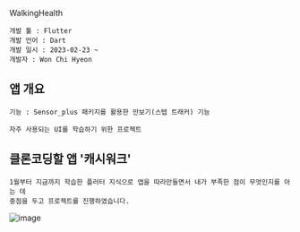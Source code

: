 WalkingHealth
```
개발 툴 : Flutter
개발 언어 : Dart
개발 일시 : 2023-02-23 ~
개발자 : Won Chi Hyeon
```

## 앱 개요
```
기능 : Sensor_plus 패키지를 활용한 만보기(스텝 트래커) 기능

자주 사용되는 UI를 학습하기 위한 프로젝트
```

## 클론코딩할 앱 '캐시워크'
```
1월부터 지금까지 학습한 플러터 지식으로 앱을 따라만들면서 내가 부족한 점이 무엇인지를 아는 데 
중점을 두고 프로젝트를 진행하였습니다.
```
![image](https://user-images.githubusercontent.com/58906858/220822339-35d5c360-e6a9-4030-91b9-628c55fd80c5.png)
